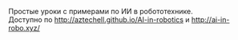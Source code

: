 Простые уроки с примерами по ИИ в робототехнике.  
Доступно по http://aztechell.github.io/AI-in-robotics и http://ai-in-robo.xyz/
